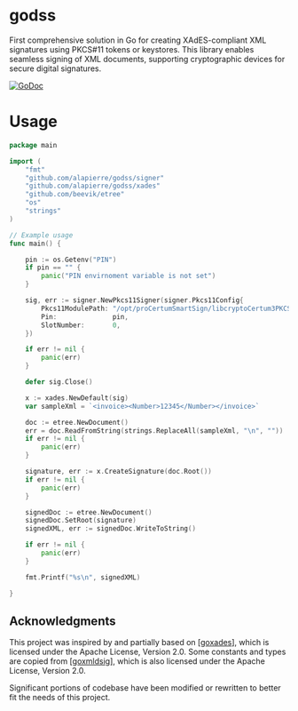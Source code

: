 # godss
First comprehensive solution in Go for creating XAdES-compliant XML signatures using PKCS#11 tokens or keystores. This library enables seamless signing of XML documents, supporting cryptographic devices for secure digital signatures.

[![GoDoc](https://godoc.org/github.com/alapierre/godss?status.svg)](https://godoc.org/github.com/alapierre/godss)

# Usage

````go
package main

import (
	"fmt"
	"github.com/alapierre/godss/signer"
	"github.com/alapierre/godss/xades"
	"github.com/beevik/etree"
	"os"
	"strings"
)

// Example usage
func main() {

	pin := os.Getenv("PIN")
	if pin == "" {
		panic("PIN envirnoment variable is not set")
	}

	sig, err := signer.NewPkcs11Signer(signer.Pkcs11Config{
		Pkcs11ModulePath: "/opt/proCertumSmartSign/libcryptoCertum3PKCS.so",
		Pin:              pin,
		SlotNumber:       0,
	})

	if err != nil {
		panic(err)
	}

	defer sig.Close()

	x := xades.NewDefault(sig)
	var sampleXml = `<invoice><Number>12345</Number></invoice>`

	doc := etree.NewDocument()
	err = doc.ReadFromString(strings.ReplaceAll(sampleXml, "\n", ""))
	if err != nil {
		panic(err)
	}

	signature, err := x.CreateSignature(doc.Root())
	if err != nil {
		panic(err)
	}

	signedDoc := etree.NewDocument()
	signedDoc.SetRoot(signature)
	signedXML, err := signedDoc.WriteToString()

	if err != nil {
		panic(err)
	}

	fmt.Printf("%s\n", signedXML)

}
````

## Acknowledgments

This project was inspired by and partially based on [[goxades](https://github.com/artemkunich/goxades/)], which is licensed under the Apache License, Version 2.0.
Some constants and types are copied from [[goxmldsig](https://github.com/russellhaering/goxmldsig)], which is also licensed under the Apache License, Version 2.0.

Significant portions of codebase have been modified or rewritten to better fit the needs of this project.
